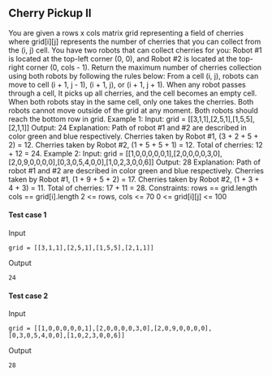 
## Cherry Pickup II
You are given a rows x cols matrix grid representing a field of cherries where grid[i][j] represents the number of cherries that you can collect from the (i, j) cell. You have two robots that can collect cherries for you: Robot #1 is located at the top-left corner (0, 0), and Robot #2 is located at the top-right corner (0, cols - 1). Return the maximum number of cherries collection using both robots by following the rules below: From a cell (i, j), robots can move to cell (i + 1, j - 1), (i + 1, j), or (i + 1, j + 1). When any robot passes through a cell, It picks up all cherries, and the cell becomes an empty cell. When both robots stay in the same cell, only one takes the cherries. Both robots cannot move outside of the grid at any moment. Both robots should reach the bottom row in grid. Example 1: Input: grid = [[3,1,1],[2,5,1],[1,5,5],[2,1,1]] Output: 24 Explanation: Path of robot #1 and #2 are described in color green and blue respectively. Cherries taken by Robot #1, (3 + 2 + 5 + 2) = 12. Cherries taken by Robot #2, (1 + 5 + 5 + 1) = 12. Total of cherries: 12 + 12 = 24. Example 2: Input: grid = [[1,0,0,0,0,0,1],[2,0,0,0,0,3,0],[2,0,9,0,0,0,0],[0,3,0,5,4,0,0],[1,0,2,3,0,0,6]] Output: 28 Explanation: Path of robot #1 and #2 are described in color green and blue respectively. Cherries taken by Robot #1, (1 + 9 + 5 + 2) = 17. Cherries taken by Robot #2, (1 + 3 + 4 + 3) = 11. Total of cherries: 17 + 11 = 28. Constraints: rows == grid.length cols == grid[i].length 2 &lt;= rows, cols &lt;= 70 0 &lt;= grid[i][j] &lt;= 100

#### Test case 1

Input

```
grid = [[3,1,1],[2,5,1],[1,5,5],[2,1,1]]
```

Output

```
24
```

#### Test case 2

Input

```
grid = [[1,0,0,0,0,0,1],[2,0,0,0,0,3,0],[2,0,9,0,0,0,0],[0,3,0,5,4,0,0],[1,0,2,3,0,0,6]]
```

Output

```
28
```
  